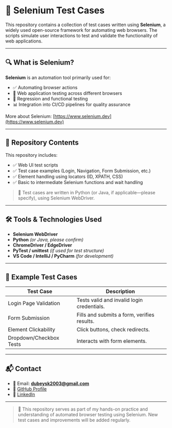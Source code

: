 # 🧪 Selenium Test Cases

This repository contains a collection of test cases written using **Selenium**, a widely used open-source framework for automating web browsers. The scripts simulate user interactions to test and validate the functionality of web applications.

---

## 🔍 What is Selenium?

**Selenium** is an automation tool primarily used for:
- ✅ Automating browser actions
- 🧪 Web application testing across different browsers
- 🔁 Regression and functional testing
- 📊 Integration into CI/CD pipelines for quality assurance

More about Selenium: [https://www.selenium.dev](https://www.selenium.dev)

---

## 📁 Repository Contents

This repository includes:

- ✅ Web UI test scripts
- ✅ Test case examples (Login, Navigation, Form Submission, etc.)
- ✅ Element handling using locators (ID, XPATH, CSS)
- ✅ Basic to intermediate Selenium functions and wait handling

> 🚀 Test cases are written in Python (or Java, if applicable—please specify), using Selenium WebDriver.

---

## 🛠️ Tools & Technologies Used

- **Selenium WebDriver**
- **Python** *(or Java, please confirm)*
- **ChromeDriver / EdgeDriver**
- **PyTest / unittest** *(if used for test structure)*
- **VS Code / IntelliJ / PyCharm** *(for development)*

---

## 🧪 Example Test Cases

| Test Case               | Description                                 |
|-------------------------|---------------------------------------------|
| Login Page Validation   | Tests valid and invalid login credentials.  |
| Form Submission         | Fills and submits a form, verifies results. |
| Element Clickability    | Click buttons, check redirects.             |
| Dropdown/Checkbox Tests | Interacts with form elements.               |

---

## 📬 Contact

- 📧 Email: **dubeysk2003@gmail.com**
- 🔗 [GitHub Profile](https://github.com/kuro-shiv)
- 🔗 [LinkedIn](https://www.linkedin.com/in/shivam-kumar-dubey-970a87248/)

---

> 📝 This repository serves as part of my hands-on practice and understanding of automated browser testing using Selenium. New test cases and improvements will be added regularly.
